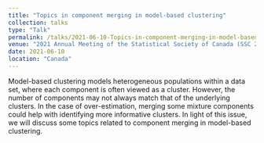 ```yaml
---
title: "Topics in component merging in model-based clustering"
collection: talks
type: "Talk"
permalink: /talks/2021-06-10-Topics-in-component-merging-in-model-based-clustering
venue: "2021 Annual Meeting of the Statistical Society of Canada (SSC 2021)"
date: 2021-06-10
location: "Canada"
---
```


Model-based clustering models heterogeneous populations within a data set, where each component is often viewed as a cluster. However, the number of components may not always match that of the underlying clusters. In the case of over-estimation, merging some mixture components could help with identifying more informative clusters. In light of this issue, we will discuss some topics related to component merging in model-based clustering.
